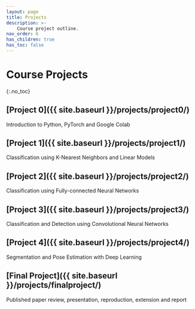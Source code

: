 ```yaml
---
layout: page
title: Projects
description: >-
    Course project outline.
nav_order: 6
has_children: true
has_toc: false
---
```


# Course Projects
{:.no_toc}

<!-- ## Table of contents
{: .no_toc .text-delta }

1. TOC
{:toc}

--- -->


## [Project 0]({{ site.baseurl }}/projects/project0/)

Introduction to Python, PyTorch and Google Colab

## [Project 1]({{ site.baseurl }}/projects/project1/)

Classification using K-Nearest Neighbors and Linear Models

## [Project 2]({{ site.baseurl }}/projects/project2/)

Classification using Fully-connected Neural Networks

## [Project 3]({{ site.baseurl }}/projects/project3/)

Classification and Detection using Convolutional Neural Networks

## [Project 4]({{ site.baseurl }}/projects/project4/)

Segmentation and Pose Estimation with Deep Learning

## [Final Project]({{ site.baseurl }}/projects/finalproject/)

Published paper review, presentation, reproduction, extension and report

